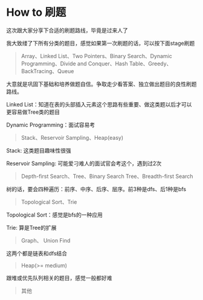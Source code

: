 # How to 刷题

这次跟大家分享下合适的刷题路线，毕竟是过来人了

我大致缕了下所有分类的题目，感觉如果第一次刷题的话，可以按下面stage刷题

> Array、Linked List、Two Pointers、Binary Search、Dynamic Programming、Divide and Conquer、Hash Table、Greedy、BackTracing、Queue

大意就是巩固下基础和培养做题自信。争取走少看答案、独立做出题目的良性刷题路线。

Linked List：知道在表的头部插入元素这个思路有些重要、做这类题以后才可以更容易做Tree类的题目

Dynamic Programming：面试容易考

> Stack、Reservoir Sampling、Heap(easy)

Stack: 这类题目趣味性很强

Reservoir Sampling: 可能爱刁难人的面试官会考这个，遇到过2次

> Depth-first Search、Tree、Binary Search Tree、Breadth-first Search

树的话，要会四种遍历：前序、中序、后序、层序。前3种是dfs、后1种是bfs

> Topological Sort、Trie

Topological Sort：感觉是bfs的一种应用

Trie: 算是Tree的扩展

> Graph、 Union Find

这两个都是链表和dfs结合

> Heap(>= medium)

跟堆或优先队列相关的题目，感觉一般都好难

> 其他

